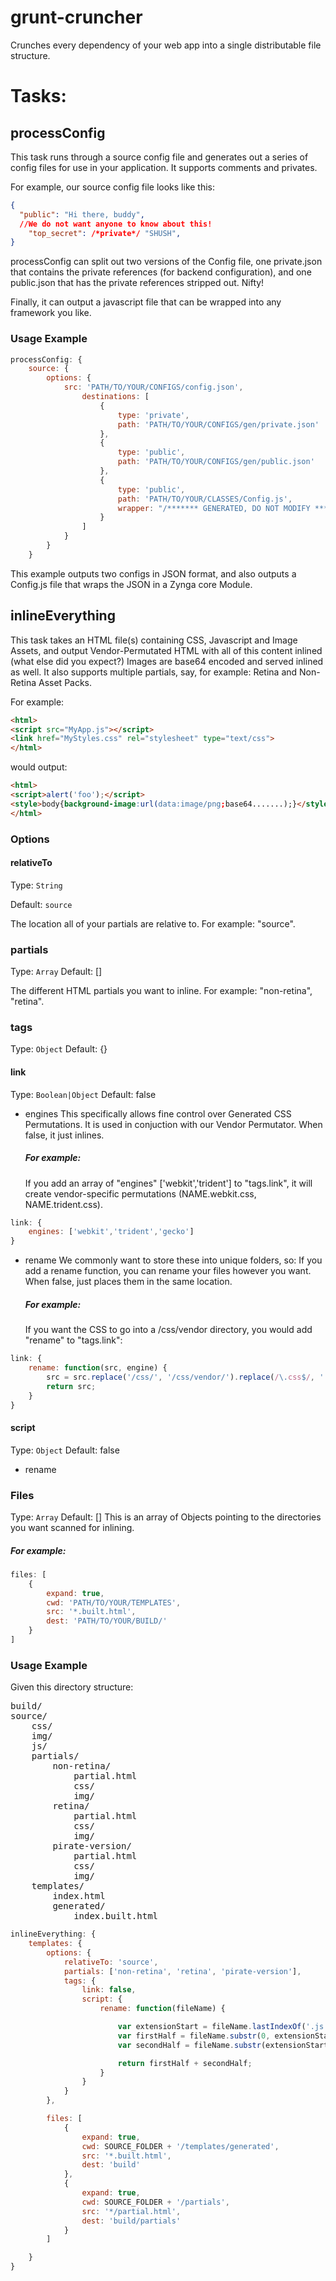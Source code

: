 grunt-cruncher
==================

Crunches every dependency of your web app into a single distributable file structure.

# Tasks:

## processConfig

This task runs through a source config file and generates out a series of config files for use in your application.
It supports comments and privates.

For example, our source config file looks like this:

```json
{ 
  "public": "Hi there, buddy",
  //We do not want anyone to know about this!
	"top_secret": /*private*/ "SHUSH",
}
```

processConfig can split out two versions of the Config file, one private.json that contains the private references (for backend configuration), and one public.json that has the private references stripped out. Nifty!

Finally, it can output a javascript file that can be wrapped into any framework you like.

### Usage Example

```js
processConfig: {
	source: {
		options: {
			src: 'PATH/TO/YOUR/CONFIGS/config.json',
				destinations: [
					{
						type: 'private',
						path: 'PATH/TO/YOUR/CONFIGS/gen/private.json'
					},
					{
						type: 'public',
						path: 'PATH/TO/YOUR/CONFIGS/gen/public.json'
					},
					{
						type: 'public',
						path: 'PATH/TO/YOUR/CLASSES/Config.js',
						wrapper: "/******* GENERATED, DO NOT MODIFY *******/\n core.Module('<%= pkg.name %>.Config', $CONFIG);"
					}
				]
			}
		}
	}
```

This example outputs two configs in JSON format, and also outputs a Config.js file that wraps the JSON in a Zynga core Module.

## inlineEverything

This task takes an HTML file(s) containing CSS, Javascript and Image Assets, and output Vendor-Permutated HTML with all of this content inlined (what else did you expect?) Images are base64 encoded and served inlined as well. It also supports multiple partials, say, for example: Retina and Non-Retina Asset Packs.

For example:

```html
<html>
<script src="MyApp.js"></script>
<link href="MyStyles.css" rel="stylesheet" type="text/css">
</html>
```

would output:
```html
<html>
<script>alert('foo');</script>
<style>body{background-image:url(data:image/png;base64.......);}</style>
</html>
```

### Options

#### relativeTo
Type: `String`

Default: `source`

The location all of your partials are relative to.
For example: "source".

### partials
Type: `Array`
Default: []

The different HTML partials you want to inline.
For example: "non-retina", "retina".

### tags
Type: `Object`
Default: {}

#### link
Type: `Boolean|Object`
Default: false
     
 * engines
   This specifically allows fine control over Generated CSS Permutations.
   It is used in conjuction with our Vendor Permutator.
   When false, it just inlines.
     
   ##### For example:
   If you add an array of "engines" ['webkit','trident'] to "tags.link", it will create vendor-specific permutations (NAME.webkit.css, NAME.trident.css).

```js
link: {
	engines: ['webkit','trident','gecko']
}
```
     
 * rename
   We commonly want to store these into unique folders, so:
   If you add a rename function, you can rename your files however you want.
   When false, just places them in the same location.
     
   ##### For example:
   If you want the CSS to go into a /css/vendor directory, you would add "rename" to "tags.link":

```js
link: {
	rename: function(src, engine) {
		src = src.replace('/css/', '/css/vendor/').replace(/\.css$/, '.' + engine + '.css')
		return src;
	}
}
```

#### script
Type: `Object`
Default: false

 * rename

### Files
Type: `Array`
Default: []
This is an array of Objects pointing to the directories you want scanned for inlining.

##### For example:
```js
files: [
	{
		expand: true,
		cwd: 'PATH/TO/YOUR/TEMPLATES',
		src: '*.built.html',
		dest: 'PATH/TO/YOUR/BUILD/'
	}
]
```

### Usage Example

Given this directory structure:
<pre>
build/
source/
	css/
	img/
	js/
	partials/
		non-retina/ 
			partial.html
			css/
			img/
		retina/ 
			partial.html
			css/
			img/
		pirate-version/ 
			partial.html
			css/
			img/
	templates/
		index.html
		generated/
			index.built.html
</pre>	
```js
inlineEverything: {
	templates: {
		options: {
			relativeTo: 'source',
			partials: ['non-retina', 'retina', 'pirate-version'],
			tags: {
				link: false,
				script: {
					rename: function(fileName) {

						var extensionStart = fileName.lastIndexOf('.js');
						var firstHalf = fileName.substr(0, extensionStart);
						var secondHalf = fileName.substr(extensionStart);

						return firstHalf + secondHalf;
					}
				}
			}
		},

		files: [
			{
				expand: true,
				cwd: SOURCE_FOLDER + '/templates/generated',
				src: '*.built.html',
				dest: 'build'
			},
			{
				expand: true,
				cwd: SOURCE_FOLDER + '/partials',
				src: '*/partial.html',
				dest: 'build/partials'
			}
		]

	}
}
```

